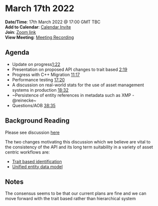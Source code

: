 # March 17th 2022

**Date/Time**: 17th March 2022 @ 17:00 GMT TBC <br>
**Add to Calendar**: [Calendar Invite](https://calendar.google.com/event?action=TEMPLATE&tmeid=N2cxZmpvaDl0aXE4NGluajJ0dnFqOWdjbTJfMjAyMjAyMTBUMTcwMDAwWiBjX28wMG9ka3FlbzJnY3Zua2dmMGg3bjUzdjBvQGc&tmsrc=c_o00odkqeo2gcvnkgf0h7n53v0o%40group.calendar.google.com&scp=ALL) <br>
**Join**: [Zoom link](https://thefoundry.zoom.us/j/97582912679) <br>
**View Meeting**: [Meeting Recording](https://drive.google.com/file/d/1s2EA2QMocrrCFfRBTr0IfZ1RfZLcBqPK/view?usp=sharing)

## Agenda

* Update on progress[1:22](https://drive.google.com/file/d/1s2EA2QMocrrCFfRBTr0IfZ1RfZLcBqPK/view?t=82)
* Presentation on proposed API changes to trait based [2:19](https://drive.google.com/file/d/1s2EA2QMocrrCFfRBTr0IfZ1RfZLcBqPK/view?t=139)
* Progress with C++ Migration [11:17](https://drive.google.com/file/d/1s2EA2QMocrrCFfRBTr0IfZ1RfZLcBqPK/view?t=677)
* Performance testing [17:20](https://drive.google.com/file/d/1s2EA2QMocrrCFfRBTr0IfZ1RfZLcBqPK/view?t=1040)
* A discussion on real-world stats for the use of asset management systems in production [18:32](https://drive.google.com/file/d/1s2EA2QMocrrCFfRBTr0IfZ1RfZLcBqPK/view?t=1112)
* ~Persistence of entity references in metadata such as XMP - @reinecke~
* Questions/AOB [38:35](https://drive.google.com/file/d/1s2EA2QMocrrCFfRBTr0IfZ1RfZLcBqPK/view?t=2315)

## Background Reading

Please see discussion [here](https://github.com/TheFoundryVisionmongers/OpenAssetIO/discussions/259)

The two changes motivating this discussion which we believe are vital to the consistency of the API and its long term suitability in a variety of asset centric workflows are:

* [Trait based identification](https://github.com/TheFoundryVisionmongers/OpenAssetIO/pull/238)
* [Unified entity data model](https://github.com/TheFoundryVisionmongers/OpenAssetIO/pull/253)

## Notes

The consensus seems to be that our current plans are fine and we can move forward with the trait based rather than hierarchical system

